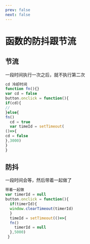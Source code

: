 ```yaml
---
prev: false
next: false
---
```

# 函数的防抖跟节流

## 节流

一段时间执行一次之后，就不执行第二次

```javascript
cd 冷却时间
function fn(){}
var cd = false
button.onclick = function(){
if(cd){
//
}else{
fn()
  cd = true
  var timeId = setTimeout(
()=>{
cd = false
},3000)
}
}
```

## 防抖

一段时间会等，然后带着一起做了

```javascript
带着一起做
var timerId = null 
button.onclick = function(){
  if(timerId){
  window.clearTimeout(timerId)
  }
  timeId = setTimeout(()=>{
  fn()
    timerId = null
  },5000)
 }
```
